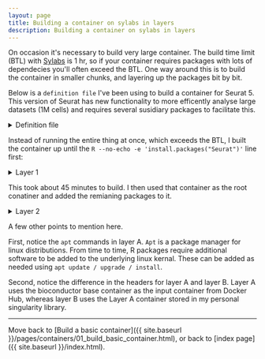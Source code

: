 ```yaml
---
layout: page
title: Building a container on sylabs in layers
description: Building a container on sylabs in layers
---
```


On occasion it's necessary to build very large container. The build time limit (BTL) with [Sylabs](https://sylabs.io) 
is 1 hr, so if your container requires packages with lots of dependecies you'll often exceed the BTL. 
One way around this is to build the container in smaller chunks, and layering up the packages bit by bit.

Below is a `definition file` I've been using to build a container for Seurat 5. This version of
Seurat has new functionality to more efficently analyse large datasets (1M cells) and requires
several susidiary packages to facilitate this.

<details>

<summary>Definition file</summary>

```
Bootstrap: docker
From: bioconductor/bioconductor_docker:devel

%labels
    Version v0.0.1

%help
    This is a container to run Seurat 5 on Hawk

%post
    # Update the image
    apt update
    apt upgrade -y

    # for igraph
    apt install -y glpk-utils libglpk-dev

    # for sctransform
    apt install -y libicu-dev

    # for BPCells
    apt install -y libhdf5-dev

    # Install R packages
    R --no-echo -e 'remotes::install_github("bnprks/BPCells")'
    R --no-echo -e 'BiocManager::install("glmGamPoi")'
    R --no-echo -e 'install.packages("RPresto")'
    R --no-echo -e 'install.packages("Seurat")'
    R --no-echo -e 'setRepositories(ind=1:3)' # Needed to automatically install Bioconductor dependencies for Signac
    R --no-echo -e 'install.packages(c("R.utils", "Signac"))'
    R --no-echo -e 'remotes::install_github("satijalab/seurat-wrappers")'
    R --no-echo -e 'remotes::install_github("satijalab/azimuth")'
    R --no-echo -e 'BiocManager::install(c("scuttle", "scater"))'
    R --no-echo -e 'install.packages("scCustomize")'
    R --no-echo -e 'install.packages("readxl")'

    apt clean
```
</details>

Instead of running the entire thing at once, which exceeds the BTL, I built the container 
up until the `R --no-echo -e 'install.packages("Seurat")'` line first:

<details>

<summary>Layer 1</summary>

```
Bootstrap: docker
From: bioconductor/bioconductor_docker:devel

%labels
    Version v0.0.1

%help
    This is a container to run Seurat 5 on Hawk

%post
    # Update the image
    apt update
    apt upgrade -y

    # for igraph
    apt install -y glpk-utils libglpk-dev

    # for sctransform
    apt install -y libicu-dev

    # for BPCells
    apt install -y libhdf5-dev

    # Install R packages
    R --no-echo -e 'remotes::install_github("bnprks/BPCells")'
    R --no-echo -e 'BiocManager::install("glmGamPoi")'
    R --no-echo -e 'install.packages("RPresto")'
    R --no-echo -e 'install.packages("Seurat")'

    apt clean
```
</details>

This took about 45 minutes to build. I then used that container as the root conatiner and 
added the remianing packages to it.

<details>

<summary>Layer 2</summary>

```
Bootstrap: library
From: library://dazcam/containers/seurat5a:latest

%labels
    Version v0.0.1

%help
    This is a container to run Seurat 5 on Hawk

%post
    # Install R packages
    R --no-echo -e 'setRepositories(ind=1:3)' # Needed to automatically install Bioconductor dependencies for Signac
    R --no-echo -e 'install.packages(c("R.utils", "Signac"))'
    R --no-echo -e 'remotes::install_github("satijalab/seurat-wrappers")'
    R --no-echo -e 'remotes::install_github("satijalab/azimuth")'
    R --no-echo -e 'BiocManager::install(c("scuttle", "scater"))'
    R --no-echo -e 'install.packages("scCustomize")'
    R --no-echo -e 'install.packages("readxl")'
```
</details>

A few other points to mention here. 

First, notice the `apt` commands in layer A. `Apt` is a package
manager for linux distributions. From time to time, R packages require additional software to be added 
to the underlying linux kernal. These can be added as needed using `apt update / upgrade / install`.

Second, notice the difference in the headers for layer A and layer B. Layer A uses the bioconductor
base container as the input container from Docker Hub, whereas layer B uses the Layer A container 
stored in my personal singularity library.

***

Move back to [Build a basic container]({{ site.baseurl }}/pages/containers/01_build_basic_container.html), or back 
to [index page]({{ site.baseurl }}/index.html).
